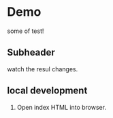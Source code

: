 # Demo
some of test!


## Subheader

watch the resul changes.

## local development

1. Open index HTML into browser.